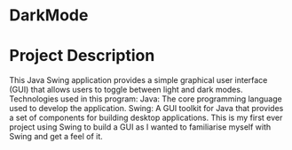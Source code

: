 # DarkMode

# Project Description

This Java Swing application provides a simple graphical user interface (GUI) that allows users to toggle between light and dark modes. Technologies used in this program: Java: The core programming language used to develop the application. Swing: A GUI toolkit for Java that provides a set of components for building desktop applications. This is my first ever project using Swing to build a GUI as I wanted to familiarise myself with Swing and get a feel of it.
